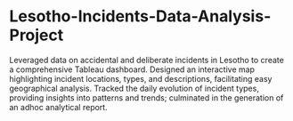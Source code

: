 # Lesotho-Incidents-Data-Analysis-Project
Leveraged data on accidental and deliberate incidents in Lesotho to create a comprehensive Tableau dashboard.
Designed an interactive map highlighting incident locations, types, and descriptions, facilitating easy geographical analysis.
Tracked the daily evolution of incident types, providing insights into patterns and trends; culminated in the generation of an adhoc analytical report.
